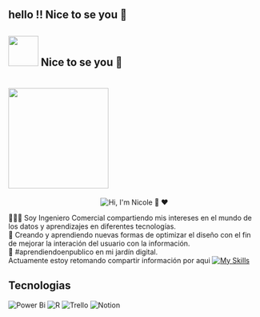 ## hello !! Nice to se you 👋
## <img src="https://media4.giphy.com/media/v1.Y2lkPTc5MGI3NjExaWtlN3N2b2NrMmlodXJ4aGk1aWR0aXoxcXJzMHE5bHI3ZG5kNmY4ZiZlcD12MV9pbnRlcm5hbF9naWZfYnlfaWQmY3Q9cw/TfSJ8TGlL0E9DzSSUF/giphy.webp"  width="60"/>  Nice to se you 👋
# <img src="https://media2.giphy.com/media/v1.Y2lkPTc5MGI3NjExN21vMndtYWgzd3l6eHh2bTBzYnJ0dmw2MTNkdHhkdmhobnp2a213YiZlcD12MV9pbnRlcm5hbF9naWZfYnlfaWQmY3Q9cw/gjrOAylhpZm3dLnO5J/giphy.webp"  width="200"/>

<p align="center">
  <img src="https://github.com/nicoletiarev/nicoletiarev/assets/74216289/35fe17db-0efd-4c24-8362-12674cd33b2d)" alt="Hi, I'm Nicole 👋 ❤️">
</p>

👩🏻‍🎓 Soy Ingeniero Comercial compartiendo mis intereses  en el mundo de los datos y aprendizajes en diferentes tecnologías. <br/>
🎨 Creando  y aprendiendo  nuevas formas de optimizar el diseño con el fin de  mejorar la interación del usuario con la información. <br/> 
🌱 #aprendiendoenpublico en mi jardín digital.<br/>
Actuamente estoy retomando compartir información por aqui [![My Skills](https://skillicons.dev/icons?i=js,html,css,wasm)](https://github.dev)<br/>


## Tecnologias
![Power Bi](https://img.shields.io/badge/power_bi-F2C811?style=for-the-badge&logo=powerbi&logoColor=black)
![R](https://img.shields.io/badge/r-%23276DC3.svg?style=for-the-badge&logo=r&logoColor=white)
![Trello](https://img.shields.io/badge/Trello-%23026AA7.svg?style=for-the-badge&logo=Trello&logoColor=white)
![Notion](https://img.shields.io/badge/Notion-%23000000.svg?style=for-the-badge&logo=notion&logoColor=white)


